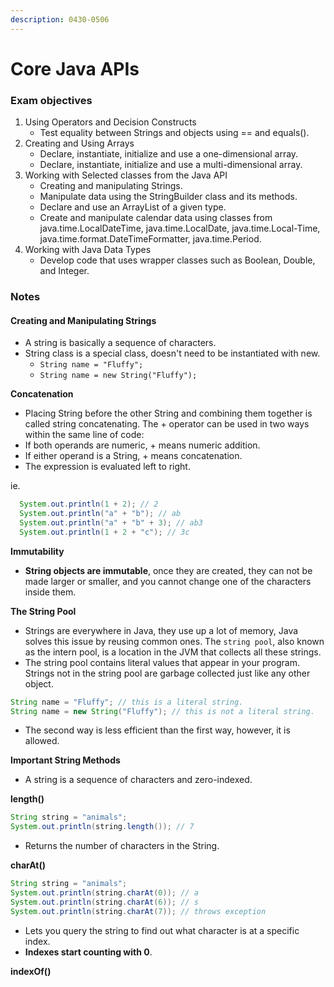 ```yaml
---
description: 0430-0506
---
```


# Core Java APIs

### Exam objectives

1. Using Operators and Decision Constructs
   * Test equality between Strings and objects using == and equals\(\).
2. Creating and Using Arrays
   * Declare, instantiate, initialize and use a one-dimensional array.
   * Declare, instantiate, initialize and use a multi-dimensional array.
3. Working with Selected classes from the Java API
   * Creating and manipulating Strings.
   * Manipulate data using the StringBuilder class and its methods.
   * Declare and use an ArrayList of a given type.
   * Create and manipulate calendar data using classes from java.time.LocalDateTime, java.time.LocalDate, java.time.Local-Time, java.time.format.DateTimeFormatter, java.time.Period.
4. Working with Java Data Types
   * Develop code that uses wrapper classes such as Boolean, Double, and Integer.

### Notes

#### Creating and Manipulating Strings

* A string is basically a sequence of characters.
* String class is a special class, doesn't need to be instantiated with new.
  * `String name = "Fluffy";`
  * `String name = new String("Fluffy");`

**Concatenation**

* Placing String before the other String and combining them together is called string concatenating. The + operator can be used in two ways within the same line of code:
* If both operands are numeric, + means numeric addition.
* If either operand is a String, + means concatenation.
* The expression is evaluated left to right.

ie.

```java
  System.out.println(1 + 2); // 2
  System.out.println("a" + "b"); // ab
  System.out.println("a" + "b" + 3); // ab3
  System.out.println(1 + 2 + "c"); // 3c
```

**Immutability**

* **String objects are immutable**, once they are created, they can not be made larger or smaller, and you cannot change one of the characters inside them.

**The String Pool**

* Strings are everywhere in Java, they use up a lot of memory, Java solves this issue by reusing common ones. The `string pool`, also known as the intern pool, is a location in the JVM that collects all these strings.
* The string pool contains literal values that appear in your program. Strings not in the string pool are garbage collected just like any other object.

```java
String name = "Fluffy"; // this is a literal string.
String name = new String("Fluffy"); // this is not a literal string.
```

* The second way is less efficient than the first way, however, it is allowed.

**Important String Methods**

* A string is a sequence of characters and zero-indexed.

**length\(\)**

```java
String string = "animals";
System.out.println(string.length()); // 7
```

* Returns the number of characters in the String.

**charAt\(\)**

```java
String string = "animals";
System.out.println(string.charAt(0)); // a
System.out.println(string.charAt(6)); // s
System.out.println(string.charAt(7)); // throws exception
```

* Lets you query the string to find out what character is at a specific index.
* **Indexes start counting with 0**.

**indexOf\(\)**

